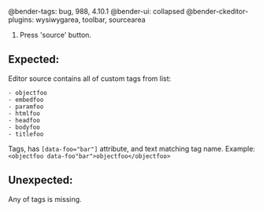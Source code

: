 @bender-tags: bug, 988, 4.10.1
@bender-ui: collapsed
@bender-ckeditor-plugins: wysiwygarea, toolbar, sourcearea

1. Press 'source' button.

## Expected:

Editor source contains all of custom tags from list:

	- objectfoo
	- embedfoo
	- paramfoo
	- htmlfoo
	- headfoo
	- bodyfoo
	- titlefoo

Tags, has `[data-foo="bar"]` attribute, and text matching tag name.
Example: `<objectfoo data-foo"bar">objectfoo</objectfoo>`

## Unexpected:

Any of tags is missing.
